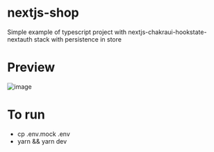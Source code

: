 # nextjs-shop
Simple example of typescript project with nextjs-chakraui-hookstate-nextauth stack with persistence in store

# Preview
![image](https://user-images.githubusercontent.com/69416603/146674228-82331fa9-5b62-4f6c-852f-afced1095fe4.png)

# To run
- cp .env.mock .env
- yarn && yarn dev
